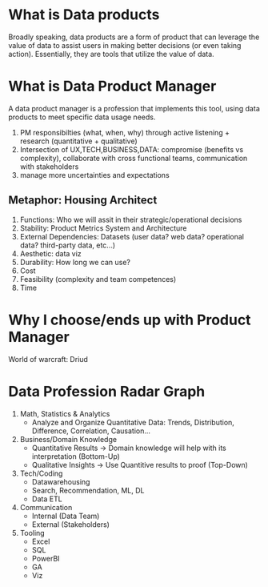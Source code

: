 # What is Data products
Broadly speaking, data products are a form of product that can leverage the value of data to assist users in making better decisions (or even taking action). Essentially, they are tools that utilize the value of data. 


# What is Data Product Manager
A data product manager is a profession that implements this tool, using data products to meet specific data usage needs.

1. PM responsibilties (what, when, why) through active listening + research (quantitative + qualitative)
2. Intersection of UX,TECH,BUSINESS,DATA: compromise (benefits vs complexity), collaborate with cross functional teams, communication with stakeholders
3. manage more uncertainties and expectations

## Metaphor: Housing Architect
1. Functions: Who we will assit in their strategic/operational decisions
2. Stability: Product Metrics System and Architecture 
3. External Dependencies: Datasets (user data? web data? operational data? third-party data, etc...)
4. Aesthetic: data viz
5. Durability: How long we can use?
6. Cost
7. Feasibility (complexity and team competences)
8. Time

# Why I choose/ends up with Product Manager

World of warcraft: Driud 

# Data Profession Radar Graph

1. Math, Statistics & Analytics
   - Analyze and Organize Quantitative Data: Trends, Distribution, Difference, Correlation, Causation...
2. Business/Domain Knowledge
   - Quantitative Results -> Domain knowledge will help with its interpretation (Bottom-Up)
   - Qualitative Insights -> Use Quantitive results to proof (Top-Down)
3. Tech/Coding
   - Datawarehousing 
   - Search, Recommendation, ML, DL 
   - Data ETL
4. Communication
   - Internal (Data Team)
   - External (Stakeholders)
5. Tooling
   - Excel
   - SQL
   - PowerBI
   - GA
   - Viz